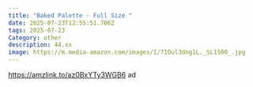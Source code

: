 ```yaml
---
title: "Baked Palette - Full Size "
date: 2025-07-23T12:55:51.706Z
tags: 2025-07-23
Category: other
description: 44.xx
image: https://m.media-amazon.com/images/I/71Oul3dng1L._SL1500_.jpg
---
```

https://amzlink.to/az0BxYTy3WGB6 ad